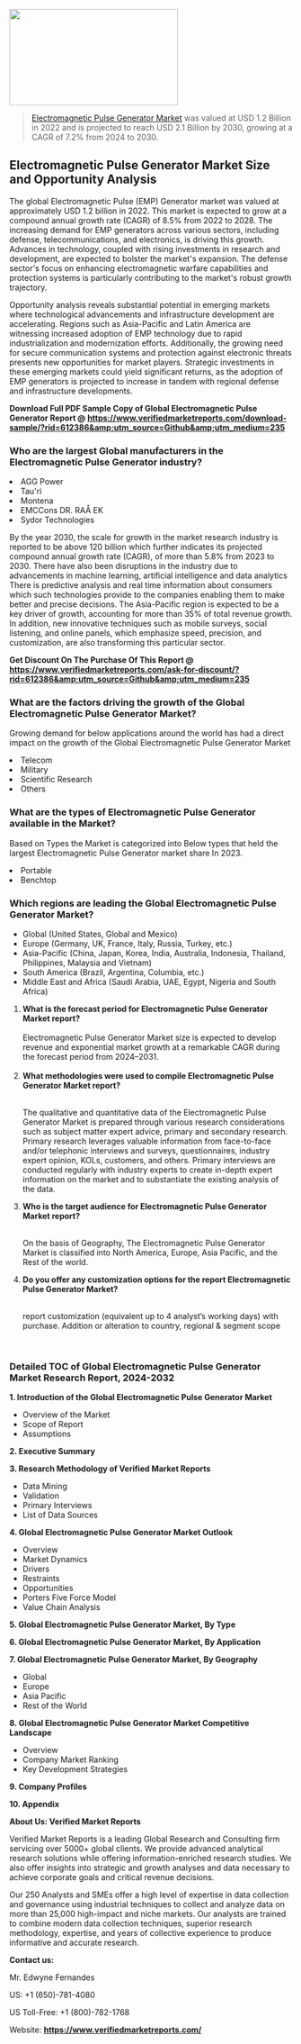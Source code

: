 <img src="https://ffe5etoiles.com/wp-content/uploads/2024/12/MST1-300x171.png" alt="" width="300" height="171" class="alignnone size-medium wp-image-20088" /><blockquote><p><p><a href="https://www.verifiedmarketreports.com/download-sample/?rid=612386&utm_source=Github&utm_medium=235" target="_blank">Electromagnetic Pulse Generator Market</a> was valued at USD 1.2 Billion in 2022 and is projected to reach USD 2.1 Billion by 2030, growing at a CAGR of 7.2% from 2024 to 2030.</p></blockquote><p><h2>Electromagnetic Pulse Generator Market Size and Opportunity Analysis</h2><p>The global Electromagnetic Pulse (EMP) Generator market was valued at approximately USD 1.2 billion in 2022. This market is expected to grow at a compound annual growth rate (CAGR) of 8.5% from 2022 to 2028. The increasing demand for EMP generators across various sectors, including defense, telecommunications, and electronics, is driving this growth. Advances in technology, coupled with rising investments in research and development, are expected to bolster the market's expansion. The defense sector's focus on enhancing electromagnetic warfare capabilities and protection systems is particularly contributing to the market's robust growth trajectory.</p><p>Opportunity analysis reveals substantial potential in emerging markets where technological advancements and infrastructure development are accelerating. Regions such as Asia-Pacific and Latin America are witnessing increased adoption of EMP technology due to rapid industrialization and modernization efforts. Additionally, the growing need for secure communication systems and protection against electronic threats presents new opportunities for market players. Strategic investments in these emerging markets could yield significant returns, as the adoption of EMP generators is projected to increase in tandem with regional defense and infrastructure developments.</p></p><p class=""><strong>Download Full PDF Sample Copy of Global Electromagnetic Pulse Generator Report @ <a href="https://www.verifiedmarketreports.com/download-sample/?rid=612386&amp;utm_source=Github&amp;utm_medium=235" target="_blank">https://www.verifiedmarketreports.com/download-sample/?rid=612386&amp;utm_source=Github&amp;utm_medium=235</a></strong></p><h3 id="" class="">Who are the largest Global manufacturers in the Electromagnetic Pulse Generator industry?</h3><p><li>AGG Power</li><li> Tau'ri</li><li> Montena</li><li> EMCCons DR. RAÅ EK</li><li> Sydor Technologies</li></p><div class=""><div class="" dir="" data-message-author-role="" data-message-id="" data-message-model-slug=""><div class=""><div class=""><div class=""><div class="" dir="" data-message-author-role="" data-message-id="" data-message-model-slug=""><div class=""><div class=""><p>By the year 2030, the scale for growth in the market research industry is reported to be above 120 billion which further indicates its projected compound annual growth rate (CAGR), of more than 5.8% from 2023 to 2030. There have also been disruptions in the industry due to advancements in machine learning, artificial intelligence and data analytics There is predictive analysis and real time information about consumers which such technologies provide to the companies enabling them to make better and precise decisions. The Asia-Pacific region is expected to be a key driver of growth, accounting for more than 35% of total revenue growth. In addition, new innovative techniques such as mobile surveys, social listening, and online panels, which emphasize speed, precision, and customization, are also transforming this particular sector.</p><p><strong>Get Discount On The Purchase Of This Report @&nbsp; <a href="https://www.verifiedmarketreports.com/ask-for-discount/?rid=612386&amp;utm_source=Github&amp;utm_medium=235" target="_blank">https://www.verifiedmarketreports.com/ask-for-discount/?rid=612386&amp;utm_source=Github&amp;utm_medium=235</a></strong></p></div></div></div></div></div></div></div></div><h3 id="" class="">What are the factors driving the growth of the Global Electromagnetic Pulse Generator Market?</h3><p id="" class="">Growing demand for below applications around the world has had a direct impact on the growth of the Global Electromagnetic Pulse Generator Market</p><p id="" class=""><li>Telecom</li><li> Military</li><li> Scientific Research</li><li> Others</li></p><h3 id="" class="">What are the types of Electromagnetic Pulse Generator available in the Market?</h3><p id="" class="">Based on Types the Market is categorized into Below types that held the largest Electromagnetic Pulse Generator market share In 2023.</p><p id="" class=""><li>Portable</li><li> Benchtop</li></p><h3 id="" class="">Which regions are leading the Global Electromagnetic Pulse Generator Market?</h3><ul><li>Global (United States, Global and Mexico)</li><li>Europe (Germany, UK, France, Italy, Russia, Turkey, etc.)</li><li>Asia-Pacific (China, Japan, Korea, India, Australia, Indonesia, Thailand, Philippines, Malaysia and Vietnam)</li><li>South America (Brazil, Argentina, Columbia, etc.)</li><li>Middle East and Africa (Saudi Arabia, UAE, Egypt, Nigeria and South Africa)</li></ul><p><ol><li><strong>What is the forecast period for Electromagnetic Pulse Generator Market report?<br /></strong><br /><span data-sheets-root="1" data-sheets-value="{&quot;1&quot;:2,&quot;2&quot;:&quot;XXXX size is expected to develop revenue and exponential market growth at a remarkable CAGR during the forecast period from 2024&ndash;2030.&quot;}" data-sheets-userformat="{&quot;2&quot;:12674,&quot;4&quot;:{&quot;1&quot;:2,&quot;2&quot;:16776960},&quot;10&quot;:2,&quot;11&quot;:0,&quot;15&quot;:&quot;Arial&quot;,&quot;16&quot;:12}">Electromagnetic Pulse Generator Market size is expected to develop revenue and exponential market growth at a remarkable CAGR during the forecast period from 2024&ndash;2031.</span><br /><br /></li><li><strong>What methodologies were used to compile Electromagnetic Pulse Generator Market report?<br /><br /></strong><p>The qualitative and quantitative data of the&nbsp;Electromagnetic Pulse Generator Market is prepared through various research considerations such as subject matter expert advice, primary and secondary research. Primary research leverages valuable information from face-to-face and/or telephonic interviews and surveys, questionnaires, industry expert opinion, KOLs, customers, and others. Primary interviews are conducted regularly with industry experts to create in-depth expert information on the market and to substantiate the existing analysis of the data.&nbsp;</p></li><li><strong>Who is the target audience for Electromagnetic Pulse Generator Market report?<br /><br /></strong><p>On the basis of Geography, The&nbsp;Electromagnetic Pulse Generator Market is classified into North America, Europe, Asia Pacific, and the Rest of the world.</p></li><li><strong>Do you offer any customization options for the report Electromagnetic Pulse Generator Market?<br /><br /></strong><p>report customization (equivalent up to 4 analyst&rsquo;s working days) with purchase. Addition or alteration to country, regional &amp; segment scope</p><p>&nbsp;</p></li></ol></p><h3 id="" class="">Detailed TOC of Global Electromagnetic Pulse Generator Market Research Report, 2024-2032</h3><p id="" class=""><strong>1. Introduction of the Global Electromagnetic Pulse Generator Market</strong></p><ul><li>Overview of the Market</li><li>Scope of Report</li><li>Assumptions</li></ul><p id="" class=""><strong>2. Executive Summary</strong></p><p id="" class=""><strong>3. Research Methodology of&nbsp;Verified Market Reports</strong></p><ul><li>Data Mining</li><li>Validation</li><li>Primary Interviews</li><li>List of Data Sources</li></ul><p id="" class=""><strong>4. Global Electromagnetic Pulse Generator Market Outlook</strong></p><ul><li>Overview</li><li>Market Dynamics</li><li>Drivers</li><li>Restraints</li><li>Opportunities</li><li>Porters Five Force Model</li><li>Value Chain Analysis</li></ul><p id="" class=""><strong>5. Global Electromagnetic Pulse Generator Market, By&nbsp;Type</strong></p><p id="" class=""><strong>6. Global Electromagnetic Pulse Generator Market, By Application</strong></p><p id="" class=""><strong>7. Global Electromagnetic Pulse Generator Market, By Geography</strong></p><ul><li>Global</li><li>Europe</li><li>Asia Pacific</li><li>Rest of the World</li></ul><p id="" class=""><strong>8. Global Electromagnetic Pulse Generator Market Competitive Landscape</strong></p><ul><li>Overview</li><li>Company Market Ranking</li><li>Key Development Strategies</li></ul><p id="" class=""><strong>9. Company Profiles</strong></p><p id="" class=""><strong>10. Appendix</strong></p><p id="" class=""><strong>About Us: Verified Market Reports</strong></p><p id="" class="">Verified Market Reports is a leading Global Research and Consulting firm servicing over 5000+ global clients. We provide advanced analytical research solutions while offering information-enriched research studies. We also offer insights into strategic and growth analyses and data necessary to achieve corporate goals and critical revenue decisions.</p><p id="" class="">Our 250 Analysts and SMEs offer a high level of expertise in data collection and governance using industrial techniques to collect and analyze data on more than 25,000 high-impact and niche markets. Our analysts are trained to combine modern data collection techniques, superior research methodology, expertise, and years of collective experience to produce informative and accurate research.</p><p id="" class=""><strong>Contact us:</strong></p><p id="" class="">Mr. Edwyne Fernandes</p><p id="" class="">US: +1 (650)-781-4080</p><p id="" class="">US Toll-Free: +1 (800)-782-1768</p><p id="" class="">Website: <a target="" data-test-app-aware-link=""><strong>https://www.verifiedmarketreports.com/</strong></a></p>
